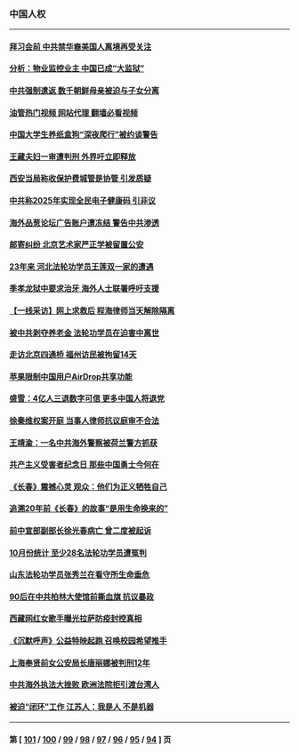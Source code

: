 ### 中国人权
---
#### [拜习会前 中共禁华裔美国人离境再受关注](../../pages/ncid278/n13865282.md?11141245) 
#### [分析：物业监控业主 中国已成“大监狱”](../../pages/ncid278/n13864795.md?11141245) 
#### [中共强制遣返 数千朝鲜母亲被迫与子女分离](../../pages/ncid278/n13864741.md?11141245) 
#### [油管热门视频 网站代理 翻墙必看视频](http://138.2.39.72:81/youtube.html?epic-marker?11141245)
#### [中国大学生养纸盒狗“深夜爬行”被约谈警告](../../pages/ncid278/n13864617.md?11141245) 
#### [王藏夫妇一审遭判刑 外界吁立即释放](../../pages/ncid278/n13864583.md?11141245) 
#### [西安当局称收保护费城管是协管 引发质疑](../../pages/ncid278/n13864581.md?11141245) 
#### [中共称2025年实现全民电子健康码 引非议](../../pages/ncid278/n13864438.md?11141245) 
#### [海外品葱论坛广告账户遭冻结 警告中共渗透](../../pages/ncid278/n13862891.md?11141245) 
#### [邮寄纠纷 北京艺术家严正学被留置公安](../../pages/ncid278/n13864243.md?11141245) 
#### [23年来 河北法轮功学员王莲双一家的遭遇](../../pages/ncid278/n13863330.md?11141245) 
#### [季孝龙狱中要求治牙 海外人士联署呼吁支援](../../pages/ncid278/n13863777.md?11141245) 
#### [【一线采访】网上求救后 程海律师当天解除隔离](../../pages/ncid278/n13863363.md?11141245) 
#### [被中共剥夺养老金 法轮功学员在迫害中离世](../../pages/ncid278/n13861877.md?11141245) 
#### [走访北京四通桥 福州访民被拘留14天](../../pages/ncid278/n13863183.md?11141245) 
#### [苹果限制中国用户AirDrop共享功能](../../pages/ncid278/n13863173.md?11141245) 
#### [盛雪：4亿人三退数字可信 更多中国人将退党](../../pages/ncid278/n13862928.md?11141245) 
#### [徐秦维权案开庭 当事人律师抗议庭审不合法](../../pages/ncid278/n13862632.md?11141245) 
#### [王靖渝：一名中共海外警察被荷兰警方抓获](../../pages/ncid278/n13862163.md?11141245) 
#### [共产主义受害者纪念日 那些中国勇士今何在](../../pages/ncid278/n13861994.md?11141245) 
#### [《长春》震撼心灵 观众：他们为正义牺牲自己](../../pages/ncid278/n13852078.md?11141245) 
#### [追溯20年前《长春》的故事“是用生命换来的”](../../pages/ncid278/n13851645.md?11141245) 
#### [前中宣部副部长徐光春病亡 曾二度被起诉](../../pages/ncid278/n13857638.md?11141245) 
#### [10月份统计 至少28名法轮功学员遭冤判](../../pages/ncid278/n13861128.md?11141245) 
#### [山东法轮功学员张秀兰在看守所生命垂危](../../pages/ncid278/n13860281.md?11141245) 
#### [90后在中共柏林大使馆前撕血旗 抗议暴政](../../pages/ncid278/n13860258.md?11141245) 
#### [西藏网红女歌手曝光拉萨防疫封控真相](../../pages/ncid278/n13860022.md?11141245) 
#### [《沉默呼声》公益特映起跑  召唤校园希望推手](../../pages/ncid278/n13859756.md?11141245) 
#### [上海奉贤前女公安局长唐丽娜被判刑12年](../../pages/ncid278/n13859528.md?11141245) 
#### [中共海外执法大挫败 欧洲法院拒引渡台湾人](../../pages/ncid278/n13859684.md?11141245) 
#### [被迫“闭环”工作 江苏人：我是人 不是机器](../../pages/ncid278/n13859052.md?11141245) 

---
#### 第 [ [101](./101.md?11141245) / [100](./100.md?11141245) / [99](./99.md?11141245) / [98](./98.md?11141245) / [97](./97.md?11141245) / [96](./96.md?11141245) / [95](./95.md?11141245) / [94](./94.md?11141245) ] 页
